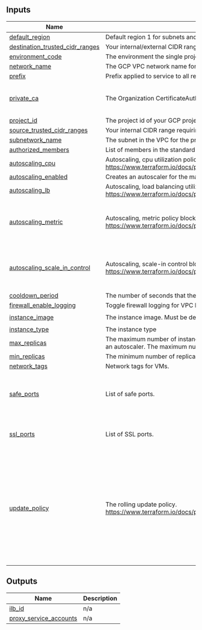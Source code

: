 <!-- BEGIN_TF_DOCS -->
## Inputs

| Name | Description | Type | Default | Required |
|------|-------------|------|---------|:--------:|
| <a name="input_default_region"></a> [default\_region](#input\_default\_region) | Default region 1 for subnets and Cloud Routers | `string` | n/a | yes |
| <a name="input_destination_trusted_cidr_ranges"></a> [destination\_trusted\_cidr\_ranges](#input\_destination\_trusted\_cidr\_ranges) | Your internal/external CIDR range requiring access from this proxy. | `list(string)` | n/a | yes |
| <a name="input_environment_code"></a> [environment\_code](#input\_environment\_code) | The environment the single project belongs to | `string` | n/a | yes |
| <a name="input_network_name"></a> [network\_name](#input\_network\_name) | The GCP VPC network name for the cluster to be built in. | `string` | n/a | yes |
| <a name="input_prefix"></a> [prefix](#input\_prefix) | Prefix applied to service to all resources. | `string` | n/a | yes |
| <a name="input_private_ca"></a> [private\_ca](#input\_private\_ca) | The Organization CertificateAuthority's certificate. | <pre>object({<br>    cert = string<br>    key  = string<br>  })</pre> | n/a | yes |
| <a name="input_project_id"></a> [project\_id](#input\_project\_id) | The project id of your GCP project | `string` | n/a | yes |
| <a name="input_source_trusted_cidr_ranges"></a> [source\_trusted\_cidr\_ranges](#input\_source\_trusted\_cidr\_ranges) | Your internal CIDR range requiring access to this proxy. | `list(string)` | n/a | yes |
| <a name="input_subnetwork_name"></a> [subnetwork\_name](#input\_subnetwork\_name) | The subnet in the VPC for the proxy cluster to be deployed to. | `string` | n/a | yes |
| <a name="input_authorized_members"></a> [authorized\_members](#input\_authorized\_members) | List of members in the standard GCP form: user:{email}, serviceAccount:{email}, group:{email} | `list(string)` | `[]` | no |
| <a name="input_autoscaling_cpu"></a> [autoscaling\_cpu](#input\_autoscaling\_cpu) | Autoscaling, cpu utilization policy block as single element array. https://www.terraform.io/docs/providers/google/r/compute_autoscaler#cpu_utilization | `list(map(number))` | `[]` | no |
| <a name="input_autoscaling_enabled"></a> [autoscaling\_enabled](#input\_autoscaling\_enabled) | Creates an autoscaler for the managed instance group | `bool` | `false` | no |
| <a name="input_autoscaling_lb"></a> [autoscaling\_lb](#input\_autoscaling\_lb) | Autoscaling, load balancing utilization policy block as single element array. https://www.terraform.io/docs/providers/google/r/compute_autoscaler#load_balancing_utilization | `list(map(number))` | `[]` | no |
| <a name="input_autoscaling_metric"></a> [autoscaling\_metric](#input\_autoscaling\_metric) | Autoscaling, metric policy block as single element array. https://www.terraform.io/docs/providers/google/r/compute_autoscaler#metric | <pre>list(object({<br>    name   = string<br>    target = number<br>    type   = string<br>  }))</pre> | `[]` | no |
| <a name="input_autoscaling_scale_in_control"></a> [autoscaling\_scale\_in\_control](#input\_autoscaling\_scale\_in\_control) | Autoscaling, scale-in control block. https://www.terraform.io/docs/providers/google/r/compute_autoscaler#scale_in_control | <pre>object({<br>    fixed_replicas   = number<br>    percent_replicas = number<br>    time_window_sec  = number<br>  })</pre> | <pre>{<br>  "fixed_replicas": 0,<br>  "percent_replicas": 30,<br>  "time_window_sec": 600<br>}</pre> | no |
| <a name="input_cooldown_period"></a> [cooldown\_period](#input\_cooldown\_period) | The number of seconds that the autoscaler should wait before it starts collecting information from a new instance. | `number` | `60` | no |
| <a name="input_firewall_enable_logging"></a> [firewall\_enable\_logging](#input\_firewall\_enable\_logging) | Toggle firewall logging for VPC Firewalls. | `bool` | `true` | no |
| <a name="input_instance_image"></a> [instance\_image](#input\_instance\_image) | The instance image. Must be debian base. | `string` | `"ubuntu-os-cloud/ubuntu-minimal-2004-lts"` | no |
| <a name="input_instance_type"></a> [instance\_type](#input\_instance\_type) | The instance type | `string` | `"e2-micro"` | no |
| <a name="input_max_replicas"></a> [max\_replicas](#input\_max\_replicas) | The maximum number of instances that the autoscaler can scale up to. This is required when creating or updating an autoscaler. The maximum number of replicas should not be lower than minimal number of replicas. | `number` | `1` | no |
| <a name="input_min_replicas"></a> [min\_replicas](#input\_min\_replicas) | The minimum number of replicas that the autoscaler can scale down to. This cannot be less than 0. | `number` | `1` | no |
| <a name="input_network_tags"></a> [network\_tags](#input\_network\_tags) | Network tags for VMs. | `list(string)` | `[]` | no |
| <a name="input_safe_ports"></a> [safe\_ports](#input\_safe\_ports) | List of safe ports. | `list(string)` | <pre>[<br>  "80",<br>  "8080",<br>  "1080",<br>  "21"<br>]</pre> | no |
| <a name="input_ssl_ports"></a> [ssl\_ports](#input\_ssl\_ports) | List of SSL ports. | `list(string)` | <pre>[<br>  "443",<br>  "8443"<br>]</pre> | no |
| <a name="input_update_policy"></a> [update\_policy](#input\_update\_policy) | The rolling update policy. https://www.terraform.io/docs/providers/google/r/compute_region_instance_group_manager#rolling_update_policy | <pre>list(object({<br>    max_surge_fixed              = number<br>    instance_redistribution_type = string<br>    max_surge_percent            = number<br>    max_unavailable_fixed        = number<br>    max_unavailable_percent      = number<br>    min_ready_sec                = number<br>    replacement_method           = string<br>    minimal_action               = string<br>    type                         = string<br>  }))</pre> | <pre>[<br>  {<br>    "instance_redistribution_type": "NONE",<br>    "max_surge_fixed": 0,<br>    "max_surge_percent": null,<br>    "max_unavailable_fixed": 4,<br>    "max_unavailable_percent": null,<br>    "min_ready_sec": 180,<br>    "minimal_action": "RESTART",<br>    "replacement_method": "RECREATE",<br>    "type": "OPPORTUNISTIC"<br>  }<br>]</pre> | no |

## Outputs

| Name | Description |
|------|-------------|
| <a name="output_ilb_id"></a> [ilb\_id](#output\_ilb\_id) | n/a |
| <a name="output_proxy_service_accounts"></a> [proxy\_service\_accounts](#output\_proxy\_service\_accounts) | n/a |
<!-- END_TF_DOCS -->